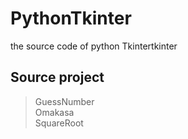 # PythonTkinter
the source code of python Tkintertkinter
## Source project
>GuessNumber<br>
>Omakasa<br>
>SquareRoot<br>
